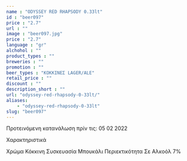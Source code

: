 ```yaml
---
name : "ODYSSEY RED RHAPSODY 0.33lt"
id : "beer097"
price : "2.7"
url : ""
image : "beer097.jpg"
price : "2.7"
language : "gr"
alchohol : ""
product_types : ""
breweries : ""
promotion : ""
beer_types : "ΚΟΚΚΙΝΕΣ LAGER/ALE"
retail_price : ""
discount : ""
description_short : ""
url: "odyssey-red-rhapsody-0-33lt/"
aliases: 
    - "odyssey-red-rhapsody-0-33lt"
slug: "beer097"
---
```


Προτεινόμενη κατανάλωση πρίν τις: 05 02 2022

Χαρακτηριστικά

Χρώμα
Κόκκινη
Συσκευασία
Μπουκάλι
Περιεκτικότητα Σε Αλκοόλ
7%